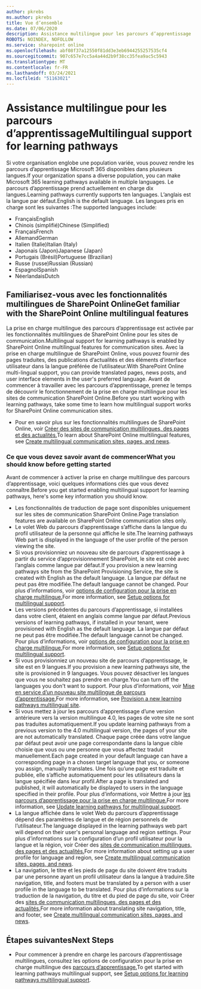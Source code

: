 ```yaml
---
author: pkrebs
ms.author: pkrebs
title: Vue d’ensemble
ms.date: 07/06/2020
description: Assistance multilingue pour les parcours d’apprentissage
ROBOTS: NOINDEX, NOFOLLOW
ms.service: sharepoint online
ms.openlocfilehash: abf08f37a12550f81dd3e3eb6944255257535cf4
ms.sourcegitcommit: 907c657e7cc5a4a44d2b9f38cc35fea9ac5c5943
ms.translationtype: MT
ms.contentlocale: fr-FR
ms.lasthandoff: 03/24/2021
ms.locfileid: "51163021"
---
```

# <a name="multilingual-support-for-learning-pathways"></a><span data-ttu-id="b4465-103">Assistance multilingue pour les parcours d’apprentissage</span><span class="sxs-lookup"><span data-stu-id="b4465-103">Multilingual support for learning pathways</span></span>

<span data-ttu-id="b4465-104">Si votre organisation englobe une population variée, vous pouvez rendre les parcours d’apprentissage Microsoft 365 disponibles dans plusieurs langues.</span><span class="sxs-lookup"><span data-stu-id="b4465-104">If your organization spans a diverse population, you can make Microsoft 365 learning pathways available in multiple languages.</span></span> <span data-ttu-id="b4465-105">Le parcours d’apprentissage prend actuellement en charge dix langues.</span><span class="sxs-lookup"><span data-stu-id="b4465-105">Learning pathways currently supports ten languages.</span></span> <span data-ttu-id="b4465-106">L’anglais est la langue par défaut.</span><span class="sxs-lookup"><span data-stu-id="b4465-106">English is the default language.</span></span> <span data-ttu-id="b4465-107">Les langues pris en charge sont les suivantes :</span><span class="sxs-lookup"><span data-stu-id="b4465-107">The supported languages include:</span></span>   

- <span data-ttu-id="b4465-108">Français</span><span class="sxs-lookup"><span data-stu-id="b4465-108">English</span></span>    
- <span data-ttu-id="b4465-109">Chinois (simplifié)</span><span class="sxs-lookup"><span data-stu-id="b4465-109">Chinese (Simplified)</span></span>
- <span data-ttu-id="b4465-110">Français</span><span class="sxs-lookup"><span data-stu-id="b4465-110">French</span></span>
- <span data-ttu-id="b4465-111">Allemand</span><span class="sxs-lookup"><span data-stu-id="b4465-111">German</span></span>
- <span data-ttu-id="b4465-112">Italien (Italie)</span><span class="sxs-lookup"><span data-stu-id="b4465-112">Italian (Italy)</span></span>
- <span data-ttu-id="b4465-113">Japonais (Japon)</span><span class="sxs-lookup"><span data-stu-id="b4465-113">Japanese (Japan)</span></span>
- <span data-ttu-id="b4465-114">Portugais (Brésil)</span><span class="sxs-lookup"><span data-stu-id="b4465-114">Portuguese (Brazilian)</span></span>
- <span data-ttu-id="b4465-115">Russe (russe)</span><span class="sxs-lookup"><span data-stu-id="b4465-115">Russian (Russian)</span></span>
- <span data-ttu-id="b4465-116">Espagnol</span><span class="sxs-lookup"><span data-stu-id="b4465-116">Spanish</span></span>
- <span data-ttu-id="b4465-117">Néerlandais</span><span class="sxs-lookup"><span data-stu-id="b4465-117">Dutch</span></span>

## <a name="get-familiar-with-the-sharepoint-online-multilingual-features"></a><span data-ttu-id="b4465-118">Familiarisez-vous avec les fonctionnalités multilingues de SharePoint Online</span><span class="sxs-lookup"><span data-stu-id="b4465-118">Get familiar with the SharePoint Online multilingual features</span></span>
<span data-ttu-id="b4465-119">La prise en charge multilingue des parcours d’apprentissage est activée par les fonctionnalités multilingues de SharePoint Online pour les sites de communication.</span><span class="sxs-lookup"><span data-stu-id="b4465-119">Multilingual support for learning pathways is enabled by SharePoint Online multilingual features for communication sites.</span></span>
<span data-ttu-id="b4465-120">Avec la prise en charge multilingue de SharePoint Online, vous pouvez fournir des pages traduites, des publications d’actualités et des éléments d’interface utilisateur dans la langue préférée de l’utilisateur.</span><span class="sxs-lookup"><span data-stu-id="b4465-120">With SharePoint Online multi-lingual support, you can provide translated pages, news posts, and user interface elements in the user's preferred language.</span></span> <span data-ttu-id="b4465-121">Avant de commencer à travailler avec les parcours d’apprentissage, prenez le temps de découvrir le fonctionnement de la prise en charge multilingue pour les sites de communication SharePoint Online.</span><span class="sxs-lookup"><span data-stu-id="b4465-121">Before you start working with learning pathways, take some time to learn how multilingual support works for SharePoint Online communication sites.</span></span> 
- <span data-ttu-id="b4465-122">Pour en savoir plus sur les fonctionnalités multilingues de SharePoint Online, voir [Créer des sites de communication multilingues, des pages et des actualités.](https://support.office.com/article/2bb7d610-5453-41c6-a0e8-6f40b3ed750c)</span><span class="sxs-lookup"><span data-stu-id="b4465-122">To learn about SharePoint Online multilingual features, see [Create multilingual communication sites, pages, and news](https://support.office.com/article/2bb7d610-5453-41c6-a0e8-6f40b3ed750c).</span></span> 

### <a name="what-you-should-know-before-getting-started"></a><span data-ttu-id="b4465-123">Ce que vous devez savoir avant de commencer</span><span class="sxs-lookup"><span data-stu-id="b4465-123">What you should know before getting started</span></span> 
<span data-ttu-id="b4465-124">Avant de commencer à activer la prise en charge multilingue des parcours d’apprentissage, voici quelques informations clés que vous devez connaître.</span><span class="sxs-lookup"><span data-stu-id="b4465-124">Before you get started enabling multilingual support for learning pathways, here's some key information you should know.</span></span> 

- <span data-ttu-id="b4465-125">Les fonctionnalités de traduction de page sont disponibles uniquement sur les sites de communication SharePoint Online.</span><span class="sxs-lookup"><span data-stu-id="b4465-125">Page translation features are available on SharePoint Online communication sites only.</span></span>
- <span data-ttu-id="b4465-126">Le volet Web du parcours d’apprentissage s’affiche dans la langue du profil utilisateur de la personne qui affiche le site.</span><span class="sxs-lookup"><span data-stu-id="b4465-126">The learning pathways Web part is displayed in the language of the user profile of the person viewing the site.</span></span>   
- <span data-ttu-id="b4465-127">Si vous provisionniez un nouveau site de parcours d’apprentissage à partir du service d’approvisionnement SharePoint, le site est créé avec l’anglais comme langue par défaut.</span><span class="sxs-lookup"><span data-stu-id="b4465-127">If you provision a new learning pathways site from the SharePoint Provisioning Service, the site is created with English as the default language.</span></span> <span data-ttu-id="b4465-128">La langue par défaut ne peut pas être modifiée.</span><span class="sxs-lookup"><span data-stu-id="b4465-128">The default language cannot be changed.</span></span> <span data-ttu-id="b4465-129">Pour plus d’informations, voir [options de configuration pour la prise en charge multilingue.](./custom_setupoptions_ml.md)</span><span class="sxs-lookup"><span data-stu-id="b4465-129">For more information, see [Setup options for multilingual support](./custom_setupoptions_ml.md).</span></span>
- <span data-ttu-id="b4465-130">Les versions précédentes du parcours d’apprentissage, si installées dans votre client, étaient en anglais comme langue par défaut.</span><span class="sxs-lookup"><span data-stu-id="b4465-130">Previous versions of learning pathways, if installed in your tenant, were provisioned with English as the default language.</span></span> <span data-ttu-id="b4465-131">La langue par défaut ne peut pas être modifiée.</span><span class="sxs-lookup"><span data-stu-id="b4465-131">The default language cannot be changed.</span></span> <span data-ttu-id="b4465-132">Pour plus d’informations, voir [options de configuration pour la prise en charge multilingue.](./custom_setupoptions_ml.md)</span><span class="sxs-lookup"><span data-stu-id="b4465-132">For more information, see [Setup options for multilingual support](./custom_setupoptions_ml.md).</span></span>
- <span data-ttu-id="b4465-133">Si vous provisionniez un nouveau site de parcours d’apprentissage, le site est en 9 langues.</span><span class="sxs-lookup"><span data-stu-id="b4465-133">If you provision a new learning pathways site, the site is provisioned in 9 languages.</span></span> <span data-ttu-id="b4465-134">Vous pouvez désactiver les langues que vous ne souhaitez pas prendre en charge.</span><span class="sxs-lookup"><span data-stu-id="b4465-134">You can turn off the languages you don't want to support.</span></span> <span data-ttu-id="b4465-135">Pour plus d’informations, voir [Mise en service d’un nouveau site multilingue de parcours d’apprentissage.](./custom_provision_ml.md)</span><span class="sxs-lookup"><span data-stu-id="b4465-135">For more information, see [Provision a new learning pathways multilingual site](./custom_provision_ml.md).</span></span>  
- <span data-ttu-id="b4465-136">Si vous mettez à jour les parcours d’apprentissage d’une version antérieure vers la version multilingue 4.0, les pages de votre site ne sont pas traduites automatiquement.</span><span class="sxs-lookup"><span data-stu-id="b4465-136">If you update learning pathways from a previous version to the 4.0 multilingual version, the pages of your site are not automatically translated.</span></span> <span data-ttu-id="b4465-137">Chaque page créée dans votre langue par défaut peut avoir une page correspondante dans la langue cible choisie que vous ou une personne que vous affectez traduit manuellement.</span><span class="sxs-lookup"><span data-stu-id="b4465-137">Each page created in your default language can have a corresponding page in a chosen target language that you, or someone you assign, manually translates.</span></span> <span data-ttu-id="b4465-138">Une fois qu’une page est traduite et publiée, elle s’affiche automatiquement pour les utilisateurs dans la langue spécifiée dans leur profil.</span><span class="sxs-lookup"><span data-stu-id="b4465-138">After a page is translated and published, it will automatically be displayed to users in the language specified in their profile.</span></span> <span data-ttu-id="b4465-139">Pour plus d’informations, voir Mettre à jour [les parcours d’apprentissage pour la prise en charge multilingue.](./custom_update_ml.md)</span><span class="sxs-lookup"><span data-stu-id="b4465-139">For more information, see [Update learning pathways for multilingual support](./custom_update_ml.md).</span></span> 
- <span data-ttu-id="b4465-140">La langue affichée dans le volet Web du parcours d’apprentissage dépend des paramètres de langue et de région personnels de l’utilisateur.</span><span class="sxs-lookup"><span data-stu-id="b4465-140">The language displayed in the learning pathways web part will depend on their user's personal language and region settings.</span></span> <span data-ttu-id="b4465-141">Pour plus d’informations sur la configuration d’un profil utilisateur pour la langue et la région, voir Créer des [sites de communication multilingues, des pages et des actualités.](https://support.office.com/article/2bb7d610-5453-41c6-a0e8-6f40b3ed750c)</span><span class="sxs-lookup"><span data-stu-id="b4465-141">For more information about setting up a user profile for language and region, see [Create multilingual communication sites, pages, and news](https://support.office.com/article/2bb7d610-5453-41c6-a0e8-6f40b3ed750c).</span></span> 
- <span data-ttu-id="b4465-142">La navigation, le titre et les pieds de page du site doivent être traduits par une personne ayant un profil utilisateur dans la langue à traduire.</span><span class="sxs-lookup"><span data-stu-id="b4465-142">Site navigation, title, and footers must be translated by a person with a user profile in the language to be translated.</span></span> <span data-ttu-id="b4465-143">Pour plus d’informations sur la traduction de la navigation, du titre et du pied de page du site, voir Créer des [sites de communication multilingues, des pages et des actualités.](https://support.office.com/article/2bb7d610-5453-41c6-a0e8-6f40b3ed750c)</span><span class="sxs-lookup"><span data-stu-id="b4465-143">For more information about translating site navigation, title, and footer, see [Create multilingual communication sites, pages, and news](https://support.office.com/article/2bb7d610-5453-41c6-a0e8-6f40b3ed750c).</span></span>

## <a name="next-steps"></a><span data-ttu-id="b4465-144">Étapes suivantes</span><span class="sxs-lookup"><span data-stu-id="b4465-144">Next Steps</span></span>
- <span data-ttu-id="b4465-145">Pour commencer à prendre en charge les parcours d’apprentissage multilingues, consultez les options de configuration pour la prise en charge multilingue des [parcours d’apprentissage.](./custom_setupoptions_ml.md)</span><span class="sxs-lookup"><span data-stu-id="b4465-145">To get started with learning pathways multilingual support, see [Setup options for learning pathways multilingual support](./custom_setupoptions_ml.md).</span></span>